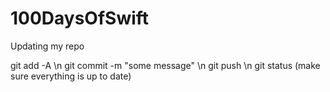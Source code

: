 # 100DaysOfSwift
Updating my repo

git add -A \n
git commit -m "some message" \n
git push \n
git status (make sure everything is up to date)

